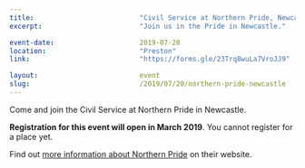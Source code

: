```yaml
---
title:  						"Civil Service at Northern Pride, Newcastle"
excerpt:	  					"Join us in the Pride in Newcastle."

event-date:	 					2019-07-20
location: 						"Preston"
link:							"https://forms.gle/23Trq8wuLa7VroJJ9"

layout: 						event
slug:							/2019/07/20/northern-pride-newcastle
---
```


Come and join the Civil Service at Northern Pride in Newcastle.

**Registration for this event will open in March 2019**. You cannot register for a place yet.

Find out [more information about Northern Pride](https://www.northern-pride.com/pridefestival/) on their website.